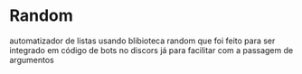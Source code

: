 # Random
automatizador de listas usando blibioteca random que foi feito para ser integrado em código de bots no discors já para facilitar com a passagem de argumentos
